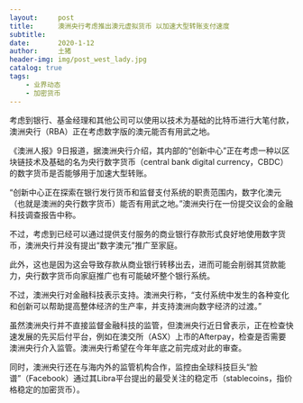 ```yaml
---
layout:     post
title:      澳洲央行考虑推出澳元虚拟货币 以加速大型转账支付速度
subtitle:   
date:       2020-1-12
author:     土猪
header-img: img/post_west_lady.jpg
catalog: true
tags:
    - 业界动态
    - 加密货币
---
```


考虑到银行、基金经理和其他公司可以使用以技术为基础的比特币进行大笔付款，澳洲央行（RBA）正在考虑数字版的澳元能否有用武之地。



《澳洲人报》9日报道，据澳洲央行介绍，其内部的“创新中心”正在考虑一种以区块链技术及基础的名为央行数字货币（central bank digital currency，CBDC）的数字货币是否能够用于加速大型转账。

“创新中心正在探索在银行发行货币和监督支付系统的职责范围内，数字化澳元（也就是澳洲的央行数字货币）能否有用武之地。”澳洲央行在一份提交议会的金融科技调查报告中称。



不过，考虑到已经可以通过提供支付服务的商业银行存款形式良好地使用数字货币，澳洲央行并没有提出“数字澳元”推广至家庭。

此外，这也是因为这会导致存款从商业银行转移出去，进而可能会削弱其贷款能力，央行数字货币向家庭推广也有可能破坏整个银行系统。

不过，澳洲央行对金融科技表示支持。澳洲央行称，“支付系统中发生的各种变化和创新可以帮助提高整体经济的生产率，并支持澳洲向数字经济的过渡。”

虽然澳洲央行并不直接监督金融科技的监管，但澳洲央行近日曾表示，正在检查快速发展的先买后付平台，例如在澳交所（ASX）上市的Afterpay，检查是否需要澳洲央行介入监管。澳洲央行希望在今年年底之前完成对此的审查。

同时，澳洲央行还在与海内外的监管机构合作，监控由全球科技巨头“脸谱”（Facebook）通过其Libra平台提出的最受关注的稳定币（stablecoins，指价格稳定的加密货币）。

